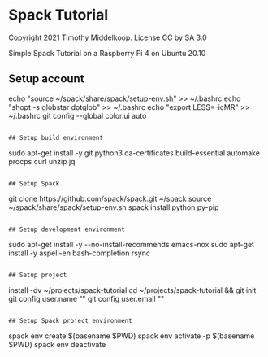 # Spack Tutorial
Copyright 2021 Timothy Middelkoop.  License CC by SA 3.0

Simple Spack Tutorial on a Raspberry Pi 4 on Ubuntu 20.10

## Setup account
echo "source ~/spack/share/spack/setup-env.sh" >> ~/.bashrc
echo "shopt -s globstar dotglob" >> ~/.bashrc
echo "export LESS=-icMR" >> ~/.bashrc
git config --global color.ui auto
```

## Setup build environment
```
sudo apt-get install -y git python3 ca-certificates build-essential automake procps curl unzip jq
```

## Setup Spack
```
git clone https://github.com/spack/spack.git ~/spack
source ~/spack/share/spack/setup-env.sh
spack install python py-pip
```

## Setup development environment
```
sudo apt-get install -y --no-install-recommends emacs-nox
sudo apt-get install -y aspell-en bash-completion rsync
```

## Setup project
```
install -dv ~/projects/spack-tutorial
cd ~/projects/spack-tutorial && git init
git config user.name ""
git config user.email ""
```

## Setup Spack project environment
```
spack env create $(basename $PWD)
spack env activate -p $(basename $PWD)
spack env deactivate
```
